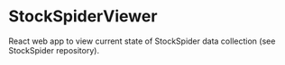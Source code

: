 # StockSpiderViewer
React web app to view current state of StockSpider data collection (see StockSpider repository).
